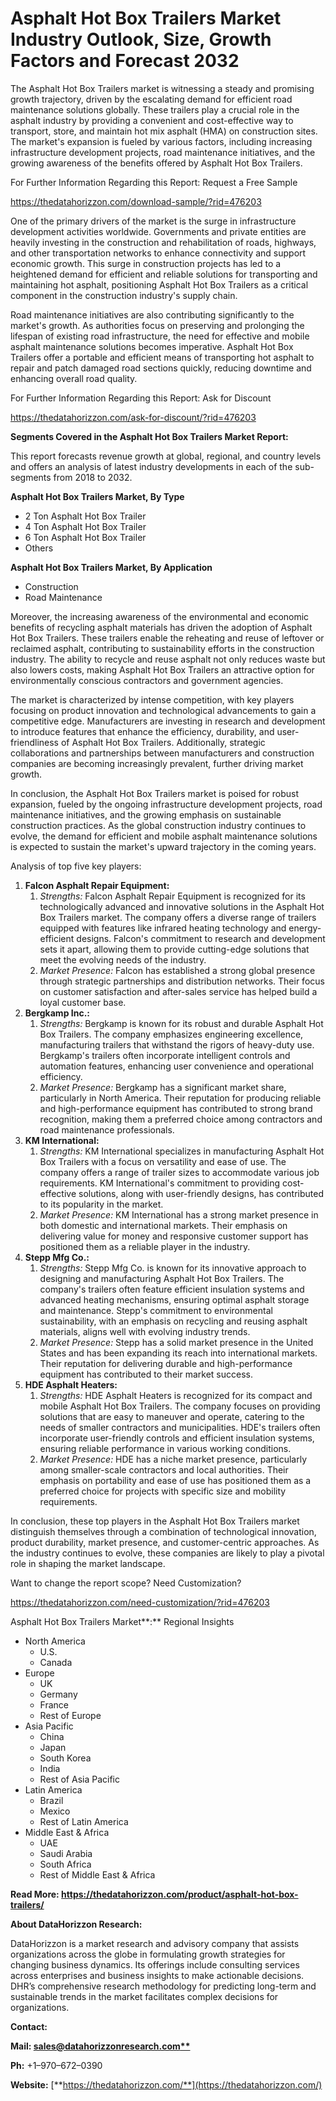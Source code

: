 ﻿# **Asphalt Hot Box Trailers Market Industry Outlook, Size, Growth Factors and Forecast 2032**

The Asphalt Hot Box Trailers market is witnessing a steady and promising growth trajectory, driven by the escalating demand for efficient road maintenance solutions globally. These trailers play a crucial role in the asphalt industry by providing a convenient and cost-effective way to transport, store, and maintain hot mix asphalt (HMA) on construction sites. The market's expansion is fueled by various factors, including increasing infrastructure development projects, road maintenance initiatives, and the growing awareness of the benefits offered by Asphalt Hot Box Trailers.

For Further Information Regarding this Report: Request a Free Sample

<https://thedatahorizzon.com/download-sample/?rid=476203>

One of the primary drivers of the market is the surge in infrastructure development activities worldwide. Governments and private entities are heavily investing in the construction and rehabilitation of roads, highways, and other transportation networks to enhance connectivity and support economic growth. This surge in construction projects has led to a heightened demand for efficient and reliable solutions for transporting and maintaining hot asphalt, positioning Asphalt Hot Box Trailers as a critical component in the construction industry's supply chain.

Road maintenance initiatives are also contributing significantly to the market's growth. As authorities focus on preserving and prolonging the lifespan of existing road infrastructure, the need for effective and mobile asphalt maintenance solutions becomes imperative. Asphalt Hot Box Trailers offer a portable and efficient means of transporting hot asphalt to repair and patch damaged road sections quickly, reducing downtime and enhancing overall road quality.

For Further Information Regarding this Report: Ask for Discount

<https://thedatahorizzon.com/ask-for-discount/?rid=476203>

**Segments Covered in the Asphalt Hot Box Trailers Market Report:**

This report forecasts revenue growth at global, regional, and country levels and offers an analysis of latest industry developments in each of the sub-segments from 2018 to 2032.

**Asphalt Hot Box Trailers Market, By Type**

- 2 Ton Asphalt Hot Box Trailer
- 4 Ton Asphalt Hot Box Trailer
- 6 Ton Asphalt Hot Box Trailer
- Others

**Asphalt Hot Box Trailers Market, By Application**

- Construction
- Road Maintenance

Moreover, the increasing awareness of the environmental and economic benefits of recycling asphalt materials has driven the adoption of Asphalt Hot Box Trailers. These trailers enable the reheating and reuse of leftover or reclaimed asphalt, contributing to sustainability efforts in the construction industry. The ability to recycle and reuse asphalt not only reduces waste but also lowers costs, making Asphalt Hot Box Trailers an attractive option for environmentally conscious contractors and government agencies.

The market is characterized by intense competition, with key players focusing on product innovation and technological advancements to gain a competitive edge. Manufacturers are investing in research and development to introduce features that enhance the efficiency, durability, and user-friendliness of Asphalt Hot Box Trailers. Additionally, strategic collaborations and partnerships between manufacturers and construction companies are becoming increasingly prevalent, further driving market growth.

In conclusion, the Asphalt Hot Box Trailers market is poised for robust expansion, fueled by the ongoing infrastructure development projects, road maintenance initiatives, and the growing emphasis on sustainable construction practices. As the global construction industry continues to evolve, the demand for efficient and mobile asphalt maintenance solutions is expected to sustain the market's upward trajectory in the coming years.

Analysis of top five key players:



1. **Falcon Asphalt Repair Equipment:**
   1. *Strengths:* Falcon Asphalt Repair Equipment is recognized for its technologically advanced and innovative solutions in the Asphalt Hot Box Trailers market. The company offers a diverse range of trailers equipped with features like infrared heating technology and energy-efficient designs. Falcon's commitment to research and development sets it apart, allowing them to provide cutting-edge solutions that meet the evolving needs of the industry.
   1. *Market Presence:* Falcon has established a strong global presence through strategic partnerships and distribution networks. Their focus on customer satisfaction and after-sales service has helped build a loyal customer base.
1. **Bergkamp Inc.:**
   1. *Strengths:* Bergkamp is known for its robust and durable Asphalt Hot Box Trailers. The company emphasizes engineering excellence, manufacturing trailers that withstand the rigors of heavy-duty use. Bergkamp's trailers often incorporate intelligent controls and automation features, enhancing user convenience and operational efficiency.
   1. *Market Presence:* Bergkamp has a significant market share, particularly in North America. Their reputation for producing reliable and high-performance equipment has contributed to strong brand recognition, making them a preferred choice among contractors and road maintenance professionals.
1. **KM International:**
   1. *Strengths:* KM International specializes in manufacturing Asphalt Hot Box Trailers with a focus on versatility and ease of use. The company offers a range of trailer sizes to accommodate various job requirements. KM International's commitment to providing cost-effective solutions, along with user-friendly designs, has contributed to its popularity in the market.
   1. *Market Presence:* KM International has a strong market presence in both domestic and international markets. Their emphasis on delivering value for money and responsive customer support has positioned them as a reliable player in the industry.
1. **Stepp Mfg Co.:**
   1. *Strengths:* Stepp Mfg Co. is known for its innovative approach to designing and manufacturing Asphalt Hot Box Trailers. The company's trailers often feature efficient insulation systems and advanced heating mechanisms, ensuring optimal asphalt storage and maintenance. Stepp's commitment to environmental sustainability, with an emphasis on recycling and reusing asphalt materials, aligns well with evolving industry trends.
   1. *Market Presence:* Stepp has a solid market presence in the United States and has been expanding its reach into international markets. Their reputation for delivering durable and high-performance equipment has contributed to their market success.
1. **HDE Asphalt Heaters:**
   1. *Strengths:* HDE Asphalt Heaters is recognized for its compact and mobile Asphalt Hot Box Trailers. The company focuses on providing solutions that are easy to maneuver and operate, catering to the needs of smaller contractors and municipalities. HDE's trailers often incorporate user-friendly controls and efficient insulation systems, ensuring reliable performance in various working conditions.
   1. *Market Presence:* HDE has a niche market presence, particularly among smaller-scale contractors and local authorities. Their emphasis on portability and ease of use has positioned them as a preferred choice for projects with specific size and mobility requirements.

In conclusion, these top players in the Asphalt Hot Box Trailers market distinguish themselves through a combination of technological innovation, product durability, market presence, and customer-centric approaches. As the industry continues to evolve, these companies are likely to play a pivotal role in shaping the market landscape.

Want to change the report scope? Need Customization?

<https://thedatahorizzon.com/need-customization/?rid=476203>

Asphalt Hot Box Trailers Market**:** Regional Insights

- North America
  - U.S.
  - Canada
- Europe
  - UK
  - Germany
  - France
  - Rest of Europe
- Asia Pacific
  - China
  - Japan
  - South Korea
  - India
  - Rest of Asia Pacific
- Latin America
  - Brazil
  - Mexico
  - Rest of Latin America
- Middle East & Africa
  - UAE
  - Saudi Arabia
  - South Africa
  - Rest of Middle East & Africa

**Read More: https://thedatahorizzon.com/product/asphalt-hot-box-trailers/**

**About DataHorizzon Research:**

DataHorizzon is a market research and advisory company that assists organizations across the globe in formulating growth strategies for changing business dynamics. Its offerings include consulting services across enterprises and business insights to make actionable decisions. DHR’s comprehensive research methodology for predicting long-term and sustainable trends in the market facilitates complex decisions for organizations.

**Contact:**

**Mail: [sales@datahorizzonresearch.com**](mailto:sales@datahorizzonresearch.com)**

**Ph:** +1–970–672–0390

**Website:** [**https://thedatahorizzon.com/**](https://thedatahorizzon.com/)


